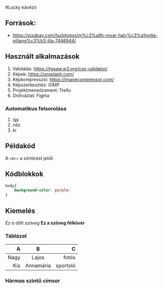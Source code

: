 #Lucky kávézó

## Források:
- https://pixabay.com/hu/photos/m%c3%a9h-rovar-halv%c3%a1nylila-pillang%c3%b3-lila-7446944/

## Használt alkalmazások
1. Validálás: https://jigsaw.w3.org/css-validator/
2. Képek: https://unsplash.com/
3. Képkompresszió: https://imagecompressor.com/
4. Képszerkesztés: GIMP
5. Projektmenedzsment: Trello
6. Drótvázlat: Figma

### Automatikus felsorolása
1. így
1. néz
1. ki

## Példakód
A `<br>` a sörtörést jelöli

## Kódblokkok

```css
body{
    background-color: purple;
}
```

## Kiemelés
_Ez a dőlt szöveg_
__Ez a szöveg félkövér__

### Táblázat
|A  |B  |C     |
|--:|:-:|-----:|
|Nagy|Lajos|fotós    |
|Kis|Annamária|sportoló  |



### Hármas szintű címsor


